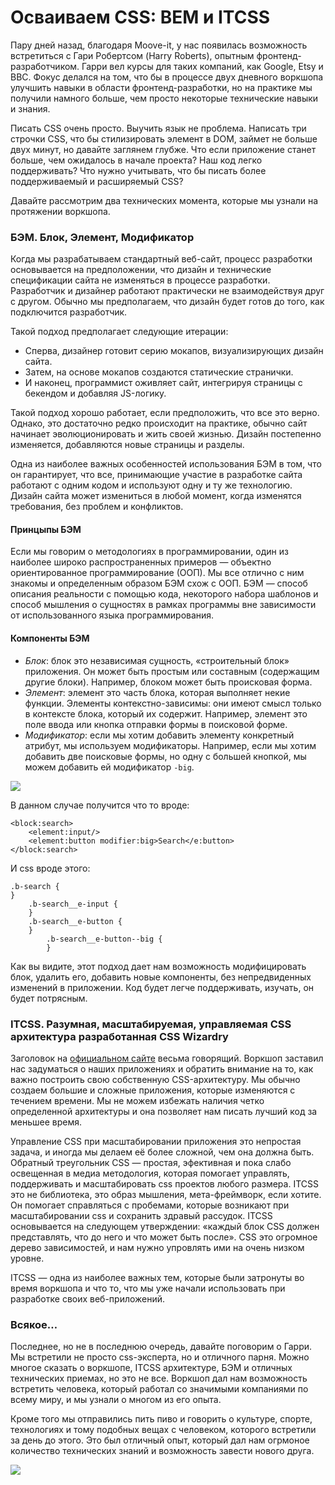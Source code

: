 # Осваиваем CSS: BEM и ITCSS

Пару дней назад, благодаря Moove-it, у нас появилась возможность встретиться с
Гари Робертсом (Harry Roberts), опытным фронтенд-разработчиком. Гарри вел курсы
для таких компаний, как Google, Etsy и BBC. Фокус делался на том, что бы в
процессе двух дневного воркшопа улучшить навыки в области фронтенд-разработки,
но на практике мы получили намного больше, чем просто некоторые технические
навыки и знания.

Писать CSS очень просто. Выучить язык не проблема. Написать три строчки CSS,
что бы стилизировать элемент в DOM, займет не больше двух минут, но давайте
заглянем глубже. Что если приложение станет больше, чем ожидалось в начале
проекта? Наш код легко поддерживать? Что нужно учитывать, что бы писать более
поддерживаемый и расширяемый CSS?

Давайте рассмотрим два технических момента, которые мы узнали на протяжении
воркшопа.


### БЭМ. Блок, Элемент, Модификатор

Когда мы разрабатываем стандартный веб-сайт, процесс разработки основывается на
предположении, что дизайн и технические спецификации сайта не изменяться в
процессе разработки. Разработчик и дизайнер работают практически не взаимодействуя
друг с другом. Обычно мы предполагаем, что дизайн будет готов до того, как
подключится разработчик.

Такой подход предполагает следующие итерации:

* Сперва, дизайнер готовит серию мокапов, визуализирующих дизайн сайта.
* Затем, на основе мокапов создаются статические странички.
* И наконец, программист оживляет сайт, интегрируя страницы с бекендом и добавляя
  JS-логику.

Такой подход хорошо работает, если предположить, что все это верно. Однако,
это достаточно редко происходит на практике, обычно сайт начинает эволюционировать
и жить своей жизнью. Дизайн постепенно изменяется, добавляются новые страницы и
разделы.

Одна из наиболее важных особенностей использования БЭМ в том, что он гарантирует,
что все, принимающие участие в разработке сайта работают с одним кодом и
используют одну и ту же технологию. Дизайн сайта может измениться в любой момент,
когда изменятся требования, без проблем и конфликтов.


#### Принцыпы БЭМ

Если мы говорим о методологиях в программировании, один из наиболее широко
распространенных примеров — объектно ориентированное программирование (ООП).
Мы все отлично с ним знакомы и определенным образом БЭМ схож с ООП. БЭМ — способ
описания реальности с помощью кода, некоторого набора шаблонов и способ мышления
о сущностях в рамках программы вне зависимости от использованного языка
программирования.


#### Компоненты БЭМ

* *Блок*: блок это независимая сущность, «строительный блок» приложения. Он может
  быть простым или составным (содержащим другие блоки). Например, блоком может
  быть происковая форма.
* *Элемент*: элемент это часть блока, которая выполняет некие функции. Элементы
  контекстно-зависимы: они имеют смысл только в контексте блока, который их
  содержит. Например, элемент это поле ввода или кнопка отправки формы в поисковой
  форме.
* *Модификатор*: если мы хотим добавить элементу конкретный атрибут, мы используем
  модификаторы. Например, если мы хотим добавить две поисковые формы, но одну с
  большей кнопкой, мы можем добавить ей модификатор `-big`.

![][1]

В данном случае получится что то вроде:

    <block:search>
        <element:input/>
        <element:button modifier:big>Search</e:button>
    </block:search>

И css вроде этого:

    .b-search {
    }
        .b-search__e-input {
        }
        .b-search__e-button {
        }
            .b-search__e-button--big {
            }

Как вы видите, этот подход дает нам возможность модифицировать блок, удалить его,
добавить новые компоненты, без непредвиденных изменений в приложении. Код
будет легче поддерживать, изучать, он будет потрясным.


### ITCSS. Разумная, масштабируемая, управляемая CSS архитектура разработанная CSS Wizardry

Заголовок на [официальном сайте][2] весьма говорящий. Воркшоп заставил нас
задуматься о наших приложениях и обратить внимание на то, как важно построить
свою собственную CSS-архитектуру. Мы обычно создаем большие и сложные приложения,
которые изменяются с течением времени. Мы не можем избежать наличия четко
определенной архитектуры и она позволяет нам писать лучший код за меньшее время.

Управление CSS при масштабировании приложения это непростая задача, и иногда
мы делаем её более сложной, чем она должна быть. Обратный треугольник CSS —
простая, эфективная и пока слабо освещенная в медиа методология, которая помогает
управлять, поддерживать и масштабировать css проектов любого размера. ITCSS это
не библиотека, это образ мышления, мета-фреймворк, если хотите. Он помогает
справляться с пробемами, которые возникают при масштабировании css и
сохранить здравый рассудок. ITCSS основывается на следующем утверждении:
«каждый блок CSS должен представлять, что до него и что может быть после».
CSS это огромное дерево зависимостей, и нам нужно упровлять ими на очень
низком уровне.

ITCSS — одна из наиболее важных тем, которые были затронуты во время воркшопа и
что то, что мы уже начали использовать при разработке своих веб-приложений.


### Всякое…

Последнее, но не в последнюю очередь, давайте поговорим о Гарри. Мы встретили
не просто css-эксперта, но и отличного парня. Можно многое сказать о воркшопе,
ITCSS архитектуре, БЭМ и отличных технических приемах, но это не все.
Воркшоп дал нам возможность встретить человека, который работал со значимыми
компаниями по всему миру, и мы узнали о многом из его опыта.

Кроме того мы отправились пить пиво и говорить о культуре, спорте, технологиях
и тому подобных вещах с человеком, которого встретили за день до этого. Это был
отличный опыт, который дал нам огрмоное количество технических знаний и
возможность завести нового друга.

![][3]

 [1]: img/P04PTRZ.png
 [2]: http://itcss.io/ "ITCSS"
 [3]: img/Mj5Mv41.jpg
